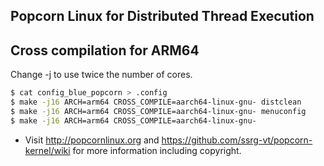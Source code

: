 Popcorn Linux for Distributed Thread Execution
----------------------------------------------

## Cross compilation for ARM64

Change -j to use twice the number of cores.

```bash
$ cat config_blue_popcorn > .config
$ make -j16 ARCH=arm64 CROSS_COMPILE=aarch64-linux-gnu- distclean 
$ make -j16 ARCH=arm64 CROSS_COMPILE=aarch64-linux-gnu- menuconfig 
$ make -j16 ARCH=arm64 CROSS_COMPILE=aarch64-linux-gnu-  
```

* Visit http://popcornlinux.org and https://github.com/ssrg-vt/popcorn-kernel/wiki for more information including copyright.
